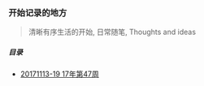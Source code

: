 
### 开始记录的地方

> 清晰有序生活的开始, 日常随笔, Thoughts and ideas

##### 目录

* [20171113-19 17年第47周](20171113_20171119.md)